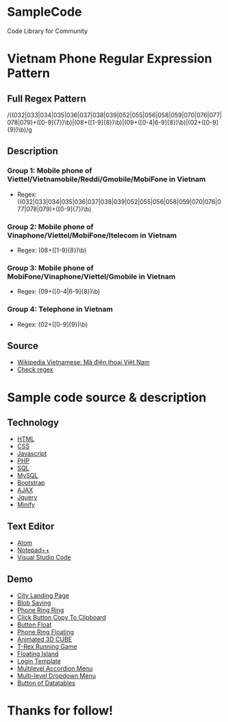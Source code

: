 # SampleCode
Code Library for Community

# Vietnam Phone Regular Expression Pattern
## Full Regex Pattern
/((032|033|034|035|036|037|038|039|052|055|056|058|059|070|076|077|078|079)+([0-9]{7})\b)|(08+([1-9]{8})\b)|(09+([0-4|6-9]{8})\b)|(02+([0-9]{9})\b)/g

## Description
### Group 1: Mobile phone of Viettel/Vietnamobile/Reddi/Gmobile/MobiFone in Vietnam
* Regex: ((032|033|034|035|036|037|038|039|052|055|056|058|059|070|076|077|078|079)+([0-9]{7})\b)
### Group 2: Mobile phone of Vinaphone/Viettel/MobiFone/Itelecom in Vietnam
* Regex: (08+([1-9]{8})\b)
### Group 3: Mobile phone of MobiFone/Vinaphone/Viettel/Gmobile in Vietnam
* Regex: (09+([0-4|6-9]{8})\b)
### Group 4: Telephone in Vietnam
* Regex: (02+([0-9]{9})\b)

## Source
* [Wikipedia Vietnamese: Mã điện thoại Việt Nam](https://vi.wikipedia.org/wiki/M%C3%A3_%C4%91i%E1%BB%87n_tho%E1%BA%A1i_Vi%E1%BB%87t_Nam)
* [Check regex](https://regexr.com/)

# Sample code source & description
## Technology
* [HTML](https://www.w3schools.com/html/)
* [CSS](https://www.w3schools.com/css/)
* [Javascript](https://www.w3schools.com/js/)
* [PHP](https://www.w3schools.com/php/)
* [SQL](https://www.w3schools.com/sql/)
* [MySQL](https://www.mysql.com/)
* [Bootstrap](https://www.w3schools.com/bootstrap/)
* [AJAX](https://www.w3schools.com/js/js_ajax_intro.asp)
* [Jquery](https://www.w3schools.com/jquery/)
* [Minify](http://minifycode.com/)

## Text Editor
* [Atom](https://atom.io/)
* [Notepad++](https://notepad-plus-plus.org/)
* [Visual Studio Code](https://code.visualstudio.com/)

## Demo
- [City Landing Page](../city-landing-page)
- [Blob Saving](blob-saving.js)
- [Phone Ring Ring](PhoneRingRing.html)
- [Click Button Copy To Clipboard](ClickButtonCopyToClipboard.html)
- [Button Float](ButtonFloatHTML.html)
- [Phone Ring Floating](PhoneRingFloating)
- [Animated 3D CUBE](Animated-3D-CUBE)
- [T-Rex Running Game](T-RexRunning)
- [Floating Island](FloatingIsland)
- [Login Template](LoginTemplate)
- [Multilevel Accordion Menu](MultilevelAccordionMenu)
- [Multi-level Dropdown Menu](MultiLevelMenu)
- [Button of Datatables](ButtonDatatables)

# Thanks for follow!
